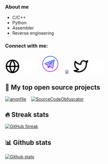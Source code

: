 ### About me

- C/C++
- Python
- Assembler
- Reverse engineering

### Connect with me:

[![website](./img/globe-light.svg)](https://nexan.pro#gh-light-mode-only)
[![website](./img/globe-dark.svg)](https://nexan.pro#gh-dark-mode-only)
&nbsp;&nbsp; 
[![website](./img/telegram-app.svg)](https://t.me/nexan_pro)
&nbsp;&nbsp;
<img src="./img/protonmail.svg" width=2.6% height=2.6%>
&nbsp;&nbsp;
[![website](./img/twitter-light.svg)](https://twitter.com/0x000N3X4N#gh-light-mode-only)
[![website](./img/twitter-dark.svg)](https://twitter.com/0x000N3X4N#gh-dark-mode-only)

## 📘 My top open source projects

<!-- Repo info cards - https://github.com/anuraghazra/github-readme-stats -->
<!-- Small repo cards (fork) - https://github.com/DenverCoder1/github-readme-stats -->
<p align="left">
  <a href="https://github.com/0x000N3X4N/anonfile"><img width="500" src="https://github-readme-stats-nu-ebon.vercel.app/api/pin/?username=0x000N3X4N&repo=anonfile&theme=nightowl&bg_color=1F222E&title_color=F85D7F&hide_border=true&icon_color=F8D866&show_icons=false" alt="anonfile"></a>
  &nbsp;&nbsp;
  <a href="https://github.com/0x000N3X4N/SourceCodeObfuscator"><img width="500" src="https://github-readme-stats-nu-ebon.vercel.app/api/pin/?username=0x000N3X4N&repo=SourceCodeObfuscator&theme=nightowl&bg_color=1F222E&title_color=F85D7F&hide_border=true&icon_color=F8D866&show_icons=false" alt="SourceCodeObfuscator"></a>
  </p>

## 🔥 Streak stats

[![GitHub Streak](https://github-readme-streak-stats1337.herokuapp.com/?user=0x000N3X4N&theme=buefy-dark)](https://git.io/streak-stats)

## 📊 Github stats
[![Github stats](https://github-readme-stats-nu-ebon.vercel.app/api?username=0x000N3X4N&show_icons=true&theme=nightowl)](https://github.com/0x000N3X4N/github-readme-stats)


<!--
**0x000N3X4N/0x000N3X4N** is a ✨ _special_ ✨ repository because its `README.md` (this file) appears on your GitHub profile.

Here are some ideas to get you started:

- 🔭 I’m currently working on ...
- 🌱 I’m currently learning ...
- 👯 I’m looking to collaborate on ...
- 🤔 I’m looking for help with ...
- 💬 Ask me about ...
- 📫 How to reach me: ...
- 😄 Pronouns: ...
- ⚡ Fun fact: ...
-->
